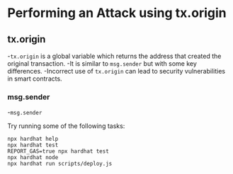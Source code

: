 # Performing an Attack using tx.origin

## tx.origin
-`tx.origin` is a global variable which returns the address that created the original transaction.
-It is similar to `msg.sender` but with some key differences.
-Incorrect use of `tx.origin` can lead to security vulnerabilities in smart contracts.

### msg.sender
-`msg.sender`

Try running some of the following tasks:

```shell
npx hardhat help
npx hardhat test
REPORT_GAS=true npx hardhat test
npx hardhat node
npx hardhat run scripts/deploy.js
```
